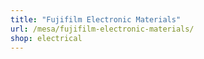 ```yaml
---
title: "Fujifilm Electronic Materials"
url: /mesa/fujifilm-electronic-materials/
shop: electrical
---
```

